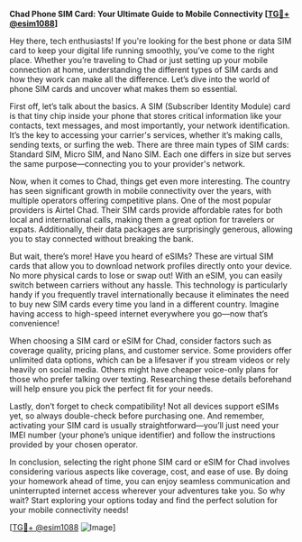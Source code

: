 **Chad Phone SIM Card: Your Ultimate Guide to Mobile Connectivity [[TG💪+ @esim1088](https://t.me/s/esim1088)]**

Hey there, tech enthusiasts! If you're looking for the best phone or data SIM card to keep your digital life running smoothly, you’ve come to the right place. Whether you’re traveling to Chad or just setting up your mobile connection at home, understanding the different types of SIM cards and how they work can make all the difference. Let’s dive into the world of phone SIM cards and uncover what makes them so essential.

First off, let’s talk about the basics. A SIM (Subscriber Identity Module) card is that tiny chip inside your phone that stores critical information like your contacts, text messages, and most importantly, your network identification. It’s the key to accessing your carrier's services, whether it’s making calls, sending texts, or surfing the web. There are three main types of SIM cards: Standard SIM, Micro SIM, and Nano SIM. Each one differs in size but serves the same purpose—connecting you to your provider's network.

Now, when it comes to Chad, things get even more interesting. The country has seen significant growth in mobile connectivity over the years, with multiple operators offering competitive plans. One of the most popular providers is Airtel Chad. Their SIM cards provide affordable rates for both local and international calls, making them a great option for travelers or expats. Additionally, their data packages are surprisingly generous, allowing you to stay connected without breaking the bank.

But wait, there’s more! Have you heard of eSIMs? These are virtual SIM cards that allow you to download network profiles directly onto your device. No more physical cards to lose or swap out! With an eSIM, you can easily switch between carriers without any hassle. This technology is particularly handy if you frequently travel internationally because it eliminates the need to buy new SIM cards every time you land in a different country. Imagine having access to high-speed internet everywhere you go—now that’s convenience!

When choosing a SIM card or eSIM for Chad, consider factors such as coverage quality, pricing plans, and customer service. Some providers offer unlimited data options, which can be a lifesaver if you stream videos or rely heavily on social media. Others might have cheaper voice-only plans for those who prefer talking over texting. Researching these details beforehand will help ensure you pick the perfect fit for your needs.

Lastly, don’t forget to check compatibility! Not all devices support eSIMs yet, so always double-check before purchasing one. And remember, activating your SIM card is usually straightforward—you’ll just need your IMEI number (your phone’s unique identifier) and follow the instructions provided by your chosen operator.

In conclusion, selecting the right phone SIM card or eSIM for Chad involves considering various aspects like coverage, cost, and ease of use. By doing your homework ahead of time, you can enjoy seamless communication and uninterrupted internet access wherever your adventures take you. So why wait? Start exploring your options today and find the perfect solution for your mobile connectivity needs!

[[TG💪+ @esim1088](https://t.me/s/esim1088) ![Image](https://i.postimg.cc/Y0z9fWf4/image.png)]